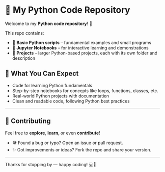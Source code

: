 # 🐍 My Python Code Repository

Welcome to my **Python code repository**! 🎉

This repo contains:

- 🧪 **Basic Python scripts** – fundamental examples and small programs
- 📓 **Jupyter Notebooks** – for interactive learning and demonstrations
- 💼 **Projects** – larger Python-based projects, each with its own folder and description


## 🚀 What You Can Expect

- Code for learning Python fundamentals
- Step-by-step notebooks for concepts like loops, functions, classes, etc.
- Real-world Python projects with documentation
- Clean and readable code, following Python best practices

---

## 🤝 Contributing

Feel free to **explore**, **learn**, or even **contribute**!

- 🛠️ Found a bug or typo? Open an issue or pull request.
- ✨ Got improvements or ideas? Fork the repo and share your version.

---

Thanks for stopping by — happy coding! 💻🐍
